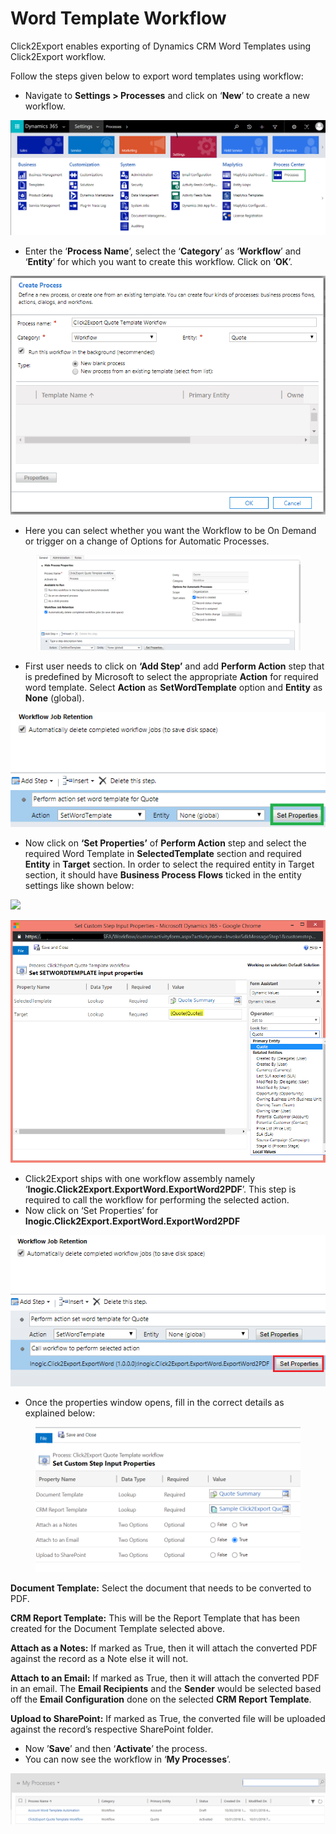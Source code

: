 # Word Template Workflow

Click2Export enables exporting of Dynamics CRM Word Templates using Click2Export workflow.&#x20;

Follow the steps given below to export word templates using workflow:

* Navigate to **Settings > Processes** and click on ‘**New**’ to create a new workflow.

![](<../../../.gitbook/assets/1 (162).png>)

* Enter the ‘**Process Name**’, select the ‘**Category**’ as ‘**Workflow**’ and ‘**Entity**’ for which you want to create this workflow. Click on ‘**OK**’.

![](<../../../.gitbook/assets/2 (63).png>)

* Here you can select whether you want the Workflow to be On Demand or trigger on a change of Options for Automatic Processes.

<figure><img src="../../../.gitbook/assets/27.2 pending.PNG" alt=""><figcaption></figcaption></figure>

* First user needs to click on **‘Add Step’** and add **Perform Action** step that is predefined by Microsoft to select the appropriate **Action** for required word template. Select **Action** as **SetWordTemplate** option and **Entity** as **None** (global).&#x20;

![](<../../../.gitbook/assets/4 (34).png>)

* Now click on **‘Set Properties’** of **Perform Action** step and select the required Word Template in **SelectedTemplate** section and required **Entity** in **Target** section. In order to select the required entity in Target section, it should have **Business Process Flows** ticked in the entity settings like shown below:&#x20;

![](<../../../.gitbook/assets/C2E\_Word Workflow - Copy.png>)

![](<../../../.gitbook/assets/5 (18).png>)

* Click2Export ships with one workflow assembly namely ‘**Inogic.Click2Export.ExportWord.ExportWord2PDF**’. This step is required to call the workflow for performing the selected action.
* Now click on ‘Set Properties’ for **Inogic.Click2Export.ExportWord.ExportWord2PDF**&#x20;

![](<../../../.gitbook/assets/6 (15).png>)

* Once the properties window opens, fill in the correct details as explained below:

<figure><img src="../../../.gitbook/assets/27.1 pending.PNG" alt=""><figcaption></figcaption></figure>

**Document Template:** Select the document that needs to be converted to PDF.

**CRM Report Template:** This will be the Report Template that has been created for the Document Template selected above.

**Attach as a Notes:** If marked as True, then it will attach the converted PDF against the record as a Note else it will not.

**Attach to an Email:** If marked as True, then it will attach the converted PDF in an email. The **Email Recipients** and the **Sender** would be selected based off the **Email Configuration** done on the selected **CRM Report Template**.

**Upload to SharePoint:** If marked as True, the converted file will be uploaded against the record’s respective SharePoint folder.

* Now ’**Save**’  and then ‘**Activate**’ the process.
* You can now see the workflow in ‘**My Processes**’.

![](<../../../.gitbook/assets/8 (2).png>)

